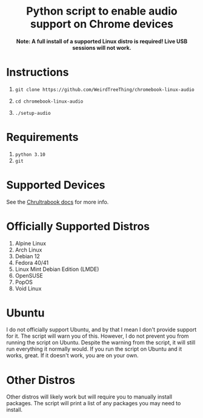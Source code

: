 <h1 align="center">Python script to enable audio support on Chrome devices</h1>

<h4 align="center">Note: A full install of a supported Linux distro is required! Live USB sessions will not work.</h4>

# Instructions
1.     git clone https://github.com/WeirdTreeThing/chromebook-linux-audio
2.     cd chromebook-linux-audio
3.     ./setup-audio

# Requirements
1. `python 3.10`
2. `git`

# Supported Devices
See the [Chrultrabook docs](https://docs.chrultrabook.com/docs/firmware/supported-devices.html) for more info.

# Officially Supported Distros
1. Alpine Linux
2. Arch Linux
3. Debian 12
4. Fedora 40/41
5. Linux Mint Debian Edition (LMDE)
6. OpenSUSE
7. PopOS
8. Void Linux

# Ubuntu
I do not officially support Ubuntu, and by that I mean I don't provide support for it. The script will warn you of this. However, I do not prevent you from running the script on Ubuntu. Despite the warning from the script, it will still run everything it normally would. If you run the script on Ubuntu and it works, great. If it doesn't work, you are on your own.

# Other Distros
Other distros will likely work but will require you to manually install packages. The script will print a list of any packages you may need to install.
